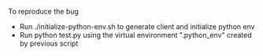 To reproduce the bug
* Run ./initialize-python-env.sh to generate client and initialize python env
* Run python test.py using the virtual environment ".python_env" created by previous script